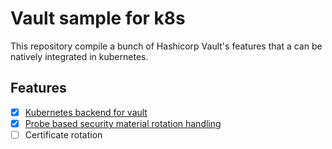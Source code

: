 # Vault sample for k8s

This repository compile a bunch of Hashicorp Vault's features that a can be natively integrated in kubernetes.

## Features

- [x] [Kubernetes backend for vault](vault-k8s-auth/README.md)
- [x] [Probe based security material rotation handling](pod-restart-rotation/README.md)
- [ ] Certificate rotation 
